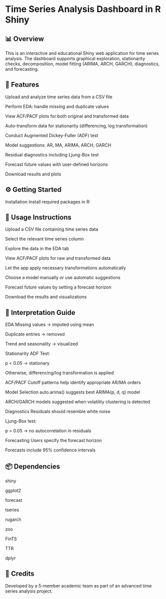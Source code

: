 # Time Series Analysis Dashboard in R Shiny
## 📊 Overview
This is an interactive and educational Shiny web application for time series analysis. The dashboard supports graphical exploration, stationarity checks, decomposition, model fitting (ARIMA, ARCH, GARCH), diagnostics, and forecasting.

## 🚀 Features
Upload and analyze time series data from a CSV file

Perform EDA: handle missing and duplicate values

View ACF/PACF plots for both original and transformed data

Auto-transform data for stationarity (differencing, log transformation)

Conduct Augmented Dickey-Fuller (ADF) test

Model suggestions: AR, MA, ARIMA, ARCH, GARCH

Residual diagnostics including Ljung-Box test

Forecast future values with user-defined horizons

Download results and plots

## ⚙️ Getting Started
Installation
Install required packages in R:

## 📌 Usage Instructions
Upload a CSV file containing time series data

Select the relevant time series column

Explore the data in the EDA tab

View ACF/PACF plots for raw and transformed data

Let the app apply necessary transformations automatically

Choose a model manually or use automatic suggestions

Forecast future values by setting a forecast horizon

Download the results and visualizations

## 📖 Interpretation Guide
EDA
Missing values → imputed using mean

Duplicate entries → removed

Trend and seasonality → visualized

Stationarity
ADF Test:

p < 0.05 → stationary

Otherwise, differencing/log transformation is applied

ACF/PACF
Cutoff patterns help identify appropriate AR/MA orders

Model Selection
auto.arima() suggests best ARIMA(p, d, q) model

ARCH/GARCH models suggested when volatility clustering is detected

Diagnostics
Residuals should resemble white noise

Ljung-Box test:

p > 0.05 → no autocorrelation in residuals

Forecasting
Users specify the forecast horizon

Forecasts include 95% confidence intervals

## 📦 Dependencies
shiny

ggplot2

forecast

tseries

rugarch

zoo

FinTS

TTR

dplyr

## 👥 Credits
Developed by a 5-member academic team as part of an advanced time series analysis project.
